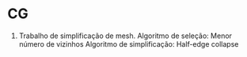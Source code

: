 # CG
1. Trabalho de simplificação de mesh. 
Algoritmo de seleção: Menor número de vizinhos
Algoritmo de simplificação: Half-edge collapse
